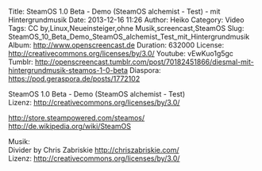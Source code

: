 Title: SteamOS 1.0 Beta - Demo (SteamOS alchemist - Test) - mit Hintergrundmusik
Date: 2013-12-16 11:26
Author: Heiko
Category: Video
Tags: CC by,Linux,Neueinsteiger,ohne Musik,screencast,SteamOS
Slug: SteamOS_10_Beta_Demo_SteamOS_alchemist_Test_mit_Hintergrundmusik
Album: http://www.openscreencast.de
Duration: 632000
License: http://creativecommons.org/licenses/by/3.0/
Youtube: vEwKuo1g5gc
Tumblr: http://openscreencast.tumblr.com/post/70182451866/diesmal-mit-hintergrundmusik-steamos-1-0-beta
Diaspora: https://pod.geraspora.de/posts/1772102

SteamOS 1.0 Beta - Demo (SteamOS alchemist - Test)  
Lizenz: <http://creativecommons.org/licenses/by/3.0/>  
  
<http://store.steampowered.com/steamos/>  
<http://de.wikipedia.org/wiki/SteamOS>  
  
Musik:  
Divider by Chris Zabriskie <http://chriszabriskie.com/>  
Lizenz: <http://creativecommons.org/licenses/by/3.0/>


